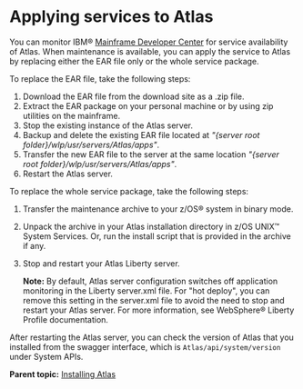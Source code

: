 # Applying services to Atlas

You can monitor IBM® [Mainframe Developer Center](https://developer.ibm.com/mainframe/products/atlas/) for service availability of Atlas. When maintenance is available, you can apply the service to Atlas by replacing either the EAR file only or the whole service package.

To replace the EAR file, take the following steps:

1.  Download the EAR file from the download site as a .zip file.
2.  Extract the EAR package on your personal machine or by using zip utilities on the mainframe.
3.  Stop the existing instance of the Atlas server.
4.  Backup and delete the existing EAR file located at *"\{server root folder\}/wlp/usr/servers/Atlas/apps"*.
5.  Transfer the new EAR file to the server at the same location *"\{server root folder\}/wlp/usr/servers/Atlas/apps"*.
6.  Restart the Atlas server.

To replace the whole service package, take the following steps:

1.  Transfer the maintenance archive to your z/OS® system in binary mode.
2.  Unpack the archive in your Atlas installation directory in z/OS UNIX™ System Services. Or, run the install script that is provided in the archive if any.
3.  Stop and restart your Atlas Liberty server.

    **Note:** By default, Atlas server configuration switches off application monitoring in the Liberty server.xml file. For "hot deploy", you can remove this setting in the server.xml file to avoid the need to stop and restart your Atlas server. For more information, see WebSphere® Liberty Profile documentation.


After restarting the Atlas server, you can check the version of Atlas that you installed from the swagger interface, which is `Atlas/api/system/version` under System APIs.

**Parent topic:** [Installing Atlas](../topics/install.md)

